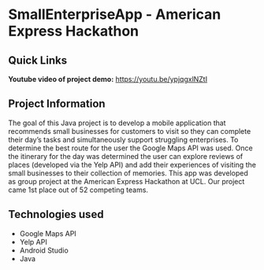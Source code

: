# SmallEnterpriseApp - American Express Hackathon

## Quick Links

**Youtube video of project demo:** https://youtu.be/ypjqgxlNZtI

## Project Information

The goal of this Java project is to develop a mobile application that recommends small businesses for customers to visit so they can complete their day’s tasks and simultaneously support struggling enterprises. To determine the best route for the user the Google Maps API was used. Once the itinerary for the day was determined the user can explore reviews of places (developed via the Yelp API) and add their experiences of visiting the small businesses to their collection of memories. This app was developed as group project at the American Express Hackathon at UCL. Our project came 1st place out of 52 competing teams.

## Technologies used
<ul>
  <li> Google Maps API
  <li> Yelp API
  <li> Android Studio
  <li> Java 
  
</ul>
    


